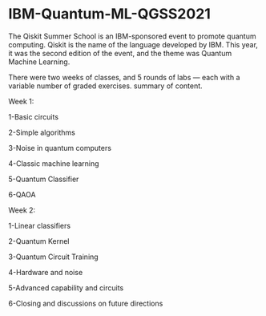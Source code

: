 # IBM-Quantum-ML-QGSS2021

The Qiskit Summer School is an IBM-sponsored event to promote quantum computing. Qiskit is the name of the language developed by IBM. This year, it was the second edition of the event, and the theme was Quantum Machine Learning.

There were two weeks of classes, and 5 rounds of labs — each with a variable number of graded exercises.
summary of content.

Week 1:

1-Basic circuits

2-Simple algorithms

3-Noise in quantum computers

4-Classic machine learning

5-Quantum Classifier

6-QAOA


Week 2:

1-Linear classifiers

2-Quantum Kernel

3-Quantum Circuit Training

4-Hardware and noise

5-Advanced capability and circuits

6-Closing and discussions on future directions


